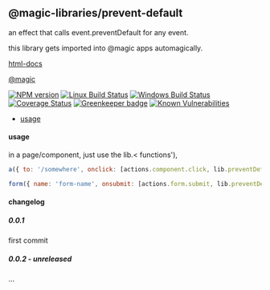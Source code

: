 ## @magic-libraries/prevent-default

an effect that calls event.preventDefault for any event.

this library gets imported into @magic apps automagically.

[html-docs](https://magic-libraries.github.io/prevent-default)

[@magic](https://magic.github.io/core)

[![NPM version][npm-image]][npm-url]
[![Linux Build Status][travis-image]][travis-url]
[![Windows Build Status][appveyor-image]][appveyor-url]
[![Coverage Status][coveralls-image]][coveralls-url]
[![Greenkeeper badge][greenkeeper-image]][greenkeeper-url]
[![Known Vulnerabilities][snyk-image]][snyk-url]

[npm-image]: https://img.shields.io/npm/v/@magic-libraries/preventDefault.svg
[npm-url]: https://www.npmjs.com/package/@magic-libraries/preventDefault
[travis-image]: https://img.shields.io/travis/com/magic-libraries/preventDefault/master
[travis-url]: https://travis-ci.com/magic-libraries/preventDefault
[appveyor-image]: https://img.shields.io/appveyor/ci/magiclibraries/preventDefault/master.svg
[appveyor-url]: https://ci.appveyor.com/project/magiclibraries/preventDefault/branch/master
[coveralls-image]: https://coveralls.io/repos/github/magic-libraries/preventDefault/badge.svg
[coveralls-url]: https://coveralls.io/github/magic-libraries/preventDefault
[greenkeeper-image]: https://badges.greenkeeper.io/magic-libraries/preventDefault.svg
[greenkeeper-url]: https://badges.greenkeeper.io/magic-libraries/preventDefault.svg
[snyk-image]: https://snyk.io/test/github/magic-libraries/preventDefault/badge.svg
[snyk-url]: https://snyk.io/test/github/magic-libraries/preventDefault

* [usage](#usage)

#### <a name="usage"></a>usage
in a page/component, just use the lib.< functions'),

```javascript
a({ to: '/somewhere', onclick: [actions.component.click, lib.preventDefault] })

form({ name: 'form-name', onsubmit: [actions.form.submit, lib.preventDefault] })
```

#### changelog

##### 0.0.1
first commit

##### 0.0.2 - unreleased
...
